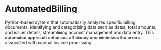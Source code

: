 # AutomatedBilling

Python-based system that automatically analyzes specific billing documents, 
identifying and categorizing data such as dates, total amounts, and issuer details, streamlining account management and data entry. 
This automated approach enhances efficiency and minimizes the errors associated with manual invoice processing.
